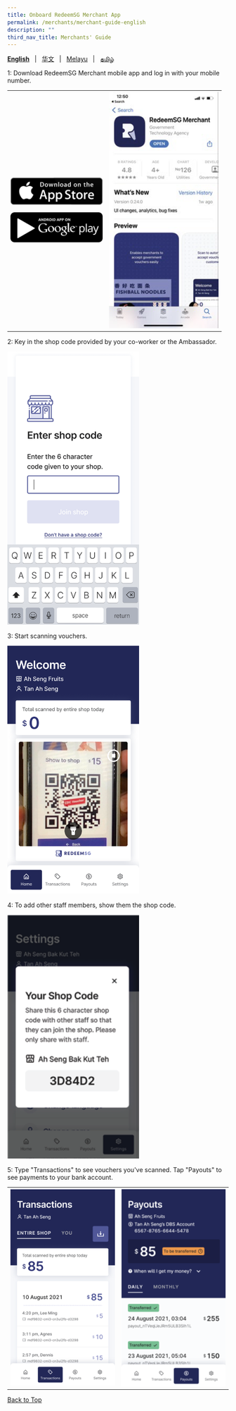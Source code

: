 ```yaml
---
title: Onboard RedeemSG Merchant App
permalink: /merchants/merchant-guide-english
description: ""
third_nav_title: Merchants' Guide
---
```

<span id="cdcv_page_top"></span>
**[English](merchant-guide-english)** &nbsp;&nbsp;&#124;&nbsp;&nbsp; [华文](merchant-guide-chinese)  &nbsp;&nbsp;&#124;&nbsp;&nbsp; [Melayu](merchant-guide-malay) &nbsp;&nbsp;&#124;&nbsp;&nbsp; [தமிழ்](merchant-guide-tamil)

<style>
a.bp-button {
	height: 6em !important;
	white-space:pre-line !important;
}
</style>

<p>1: Download RedeemSG Merchant mobile app and log in with your mobile number. </p>

<table border="0" cellspacing="0" cellpadding="0">
<tbody>
<tr>
<td><p><a href="https://apps.apple.com/sg/app/redeemsg/id1512326240" target="blank"> <img src="/images/merchants/merchants-infographics/download-app-store.png" alt="Download RedeemSG Merchant Mobile App from App Store" style="width:210px !important;" /></a></p>

<p><a href="https://play.google.com/store/apps/details?id=sg.gov.redeem" target="blank"> <img src="/images/merchants/merchants-infographics/download-google-play.png" alt="Download RedeemSG Merchant Mobile App from Google Play" style="width:210px !important;" /></a></p>
	
</td>

<td><img src="/images/merchants/merchants-infographics/english/download_app.png" style="width:250px !important;" alt="Download RedeemSG Merchant App"/> </td>
</tr>

</tbody>
</table>


<p>2: Key in the shop code provided by your co-worker or the Ambassador. </p>

<p><img src="/images/merchants/merchants-infographics/english/10%20Shop%20code.png" style="width:300px !important;" alt="Enter shop code screen"/> </p>

<p>3: Start scanning vouchers. </p>
<p><img src="/images/merchants/merchants-infographics/english/2%20Home%20scan%20with%20pic%20.png" style="width:300px !important;" alt="Scan voucher screen"/> </p>

<p>4: To add other staff members, show them the shop code. </p>
<p><img src="/images/merchants/merchants-infographics/english/3%20Eter%20shop%20code.png" style="width:300px !important;" alt="Shop code screen"/> </p>

<p>5: Type "Transactions" to see vouchers you've scanned. Tap "Payouts" to see payments to your bank account.</p>


<table border="0" cellspacing="0" cellpadding="0">
<tbody>
<tr>
<td><img src="/images/merchants/merchants-infographics/english/2%20Transactions%20entire%20shop.png" style="width:250px !important;" alt="Transactions screen"/> </td>
<td><img src="/images/merchants/payout%20updated.png" style="width:250px !important;" alt="Payouts screen"/> </td>
</tr>
</tbody>
</table>

<a href="#cdcv_page_top">Back to Top</a>